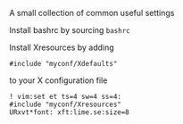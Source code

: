 A small collection of common useful settings

Install bashrc by sourcing `bashrc`

Install Xresources by adding
```
#include "myconf/Xdefaults"
```

to your X configuration file
```
! vim:set et ts=4 sw=4 ss=4:
#include "myconf/Xresources"
URxvt*font: xft:lime.se:size=8
```

